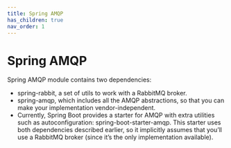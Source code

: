 ```yaml
---
title: Spring AMQP
has_children: true
nav_order: 1
---
```


# Spring AMQP
Spring AMQP module contains two dependencies: 
* spring-rabbit, a set of utils to work with a RabbitMQ broker.
* spring-amqp, which includes all the AMQP abstractions, so that you can make your implementation vendor-independent.
* Currently, 
Spring Boot provides a starter for AMQP with extra utilities such as autoconfiguration: spring-boot-starter-amqp. This starter uses both dependencies described earlier, so it implicitly assumes that you’ll use a RabbitMQ 
broker (since it’s the only implementation available).
